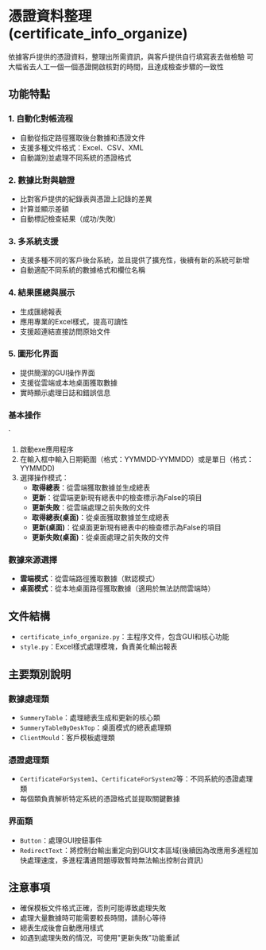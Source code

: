 
# 憑證資料整理(certificate_info_organize)

依據客戶提供的憑證資料，整理出所需資訊，與客戶提供自行填寫表去做檢驗
可大幅省去人工一個一個憑證開啟核對的時間，且達成檢查步驟的一致性

## 功能特點

### 1. 自動化對帳流程
- 自動從指定路徑獲取後台數據和憑證文件
- 支援多種文件格式：Excel、CSV、XML
- 自動識別並處理不同系統的憑證格式

### 2. 數據比對與驗證
- 比對客戶提供的紀錄表與憑證上記錄的差異
- 計算並顯示差額
- 自動標記檢查結果（成功/失敗）

### 3. 多系統支援
- 支援多種不同的客戶後台系統，並且提供了擴充性，後續有新的系統可新增
- 自動適配不同系統的數據格式和欄位名稱

### 4. 結果匯總與展示
- 生成匯總報表
- 應用專業的Excel樣式，提高可讀性
- 支援超連結直接訪問原始文件

### 5. 圖形化界面
- 提供簡潔的GUI操作界面
- 支援從雲端或本地桌面獲取數據
- 實時顯示處理日誌和錯誤信息

### 基本操作
`
1. 啟動exe應用程序
2. 在輸入框中輸入日期範圍（格式：YYMMDD-YYMMDD）或是單日（格式：YYMMDD)
3. 選擇操作模式：
   - **取得總表**：從雲端獲取數據並生成總表
   - **更新**：從雲端更新現有總表中的檢查標示為False的項目
   - **更新失敗**：從雲端處理之前失敗的文件
   - **取得總表(桌面)**：從桌面獲取數據並生成總表
   - **更新(桌面)**：從桌面更新現有總表中的檢查標示為False的項目
   - **更新失敗(桌面)**：從桌面處理之前失敗的文件


### 數據來源選擇

- **雲端模式**：從雲端路徑獲取數據（默認模式）
- **桌面模式**：從本地桌面路徑獲取數據（適用於無法訪問雲端時）

## 文件結構

- `certificate_info_organize.py`：主程序文件，包含GUI和核心功能
- `style.py`：Excel樣式處理模塊，負責美化輸出報表

## 主要類別說明

### 數據處理類
- `SummeryTable`：處理總表生成和更新的核心類
- `SummeryTableByDeskTop`：桌面模式的總表處理類
- `ClientMould`：客戶模板處理類

### 憑證處理類
- `CertificateForSystem1`、`CertificateForSystem2`等：不同系統的憑證處理類
- 每個類負責解析特定系統的憑證格式並提取關鍵數據

### 界面類
- `Button`：處理GUI按鈕事件
- `RedirectText`：將控制台輸出重定向到GUI文本區域(後續因為改應用多進程加快處理速度，多進程溝通問題導致暫時無法輸出控制台資訊)

## 注意事項

- 確保模板文件格式正確，否則可能導致處理失敗
- 處理大量數據時可能需要較長時間，請耐心等待
- 總表生成後會自動應用樣式
- 如遇到處理失敗的情況，可使用"更新失敗"功能重試

